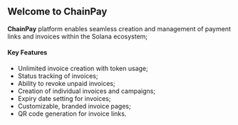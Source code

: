 ## Welcome to ChainPay

**ChainPay** platform enables seamless creation and management of payment links and invoices within the Solana ecosystem;

#### Key Features

- Unlimited invoice creation with token usage;
- Status tracking of invoices;
- Ability to revoke unpaid invoices;
- Creation of individual invoices and campaigns;
- Expiry date setting for invoices;
- Customizable, branded invoice pages;
- QR code generation for invoice links.
